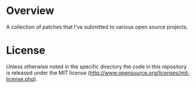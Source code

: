 Overview
========

A collection of patches that I've submitted to various open source
projects.

License
=======

Unless otherwise noted in the specific directory the code in this
repository is released under the MIT license
(http://www.opensource.org/licenses/mit-license.php).

